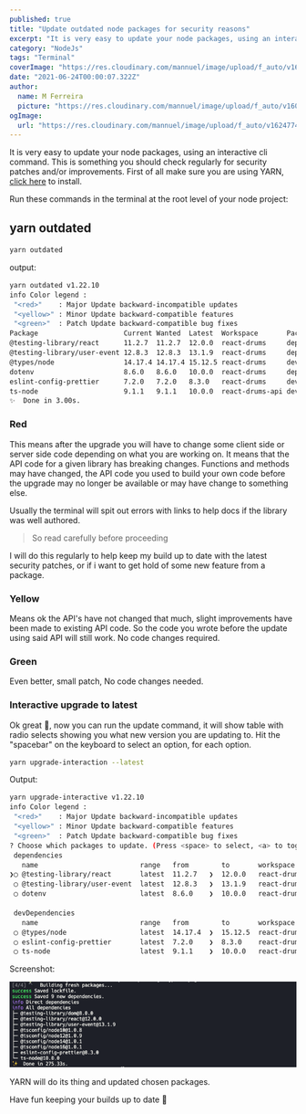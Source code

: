 ```yaml
---
published: true
title: "Update outdated node packages for security reasons"
excerpt: "It is very easy to update your node packages, using an interactive cli command."
category: "NodeJs"
tags: "Terminal"
coverImage: "https://res.cloudinary.com/mannuel/image/upload/f_auto/v1624774339/images/node-article.png"
date: "2021-06-24T00:00:07.322Z"
author:
  name: M Ferreira
  picture: "https://res.cloudinary.com/mannuel/image/upload/f_auto/v1604067445/images/mee.jpg"
ogImage:
  url: "https://res.cloudinary.com/mannuel/image/upload/f_auto/v1624774339/images/node-article.png"
---
```


It is very easy to update your node packages, using an interactive cli command. This is something you should check regularly for security patches and/or improvements. First of all make sure you are using YARN, [click here](https://yarnpkg.com) to install.

Run these commands in the terminal at the root level of your node project:

## yarn outdated

```bash
yarn outdated
```

output:

```bash
yarn outdated v1.22.10
info Color legend :
 "<red>"    : Major Update backward-incompatible updates
 "<yellow>" : Minor Update backward-compatible features
 "<green>"  : Patch Update backward-compatible bug fixes
Package                     Current Wanted  Latest  Workspace       Package Type    URL
@testing-library/react      11.2.7  11.2.7  12.0.0  react-drums     dependencies    https://github.com/testing-library/react-testing-library#readme
@testing-library/user-event 12.8.3  12.8.3  13.1.9  react-drums     dependencies    https://github.com/testing-library/user-event#readme
@types/node                 14.17.4 14.17.4 15.12.5 react-drums     devDependencies https://github.com/DefinitelyTyped/DefinitelyTyped/tree/master/types/node
dotenv                      8.6.0   8.6.0   10.0.0  react-drums     dependencies    https://github.com/motdotla/dotenv#readme
eslint-config-prettier      7.2.0   7.2.0   8.3.0   react-drums     devDependencies https://github.com/prettier/eslint-config-prettier#readme
ts-node                     9.1.1   9.1.1   10.0.0  react-drums-api devDependencies https://typestrong.org/ts-node
✨  Done in 3.00s.
```

### Red

This means after the upgrade you will have to change some client side or server side code depending on what you are working on. It means that the API code for a given library has breaking changes. Functions and methods may have changed, the API code you used to build your own code before the upgrade may no longer be available or may have change to something else.

Usually the terminal will spit out errors with links to help docs if the library was well authored.

> So read carefully before proceeding

I will do this regularly to help keep my build up to date with the latest security patches, or if i want to get hold of some new feature from a package.

### Yellow

Means ok the API's have not changed that much, slight improvements have been made to existing API code. So the code you wrote before the update using said API will still work. No code changes required.

### Green

Even better, small patch, No code changes needed.

### Interactive upgrade to latest

Ok great 🚀, now you can run the update command, it will show table with radio selects showing you what new version you are updating to. Hit the "spacebar" on the keyboard to select an option, for each option.

```bash
yarn upgrade-interaction --latest
```

Output:

```bash
yarn upgrade-interactive v1.22.10
info Color legend :
 "<red>"    : Major Update backward-incompatible updates
 "<yellow>" : Minor Update backward-compatible features
 "<green>"  : Patch Update backward-compatible bug fixes
? Choose which packages to update. (Press <space> to select, <a> to toggle all, <i> to invert selection)
 dependencies
   name                         range   from        to       workspace        url
❯◯ @testing-library/react       latest  11.2.7   ❯  12.0.0   react-drums      https://github.com/testing-library/react-testing-library#readme
 ◯ @testing-library/user-event  latest  12.8.3   ❯  13.1.9   react-drums      https://github.com/testing-library/user-event#readme
 ◯ dotenv                       latest  8.6.0    ❯  10.0.0   react-drums      https://github.com/motdotla/dotenv#readme

 devDependencies
   name                         range   from        to       workspace        url
 ◯ @types/node                  latest  14.17.4  ❯  15.12.5  react-drums      https://github.com/DefinitelyTyped/DefinitelyTyped/tree/master/types/node
 ◯ eslint-config-prettier       latest  7.2.0    ❯  8.3.0    react-drums      https://github.com/prettier/eslint-config-prettier#readme
 ◯ ts-node                      latest  9.1.1    ❯  10.0.0   react-drums-api  https://typestrong.org/ts-node
```

Screenshot:

![screenshot](/assets/blog/update-outdated-node-packages/img1.png)

YARN will do its thing and updated chosen packages.

Have fun keeping your builds up to date 👋

